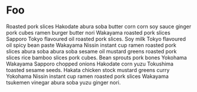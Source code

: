 # Foo

Roasted pork slices Hakodate abura soba butter corn corn soy sauce ginger pork cubes ramen burger butter nori Wakayama roasted pork slices Sapporo Tokyo flavoured oil roasted pork slices. Soy milk Tokyo flavoured oil spicy bean paste Wakayama Nissin instant cup ramen roasted pork slices abura soba abura soba sesame oil mustard greens roasted pork slices rice bamboo slices pork cubes. Bean sprouts pork bones Yokohama Wakayama Sapporo chopped onions Hakodate corn yuzu Tokushima toasted sesame seeds. Hakata chicken stock mustard greens curry Yokohama Nissin instant cup ramen roasted pork slices Wakayama tsukemen vinegar abura soba yuzu ginger nori.
